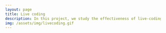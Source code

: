 ```yaml
---
layout: page
title: Live coding
description: In this project, we study the effectiveness of live-coding, an active learning technique for teaching and learning programming. Live-coding is a pedagogical model in which an instructor writes code lively before the students and thinks aloud while doing so to make his/her thought processes visible. This pedagogy is based on an educational theory called Cognitive Apprenticeship which places emphasis on making the process of programming explicit to the students rather than focusing solely on the end product (i.e., a fully written program).
img: /assets/img/livecoding.gif
---
```

